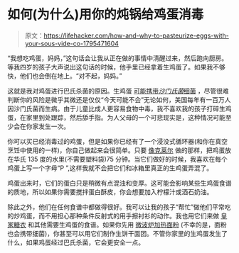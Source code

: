 # 如何(为什么)用你的炖锅给鸡蛋消毒

> 原文：<https://lifehacker.com/how-and-why-to-pasteurize-eggs-with-your-sous-vide-co-1795471604>

“我想吃鸡蛋，妈妈，”这句话会让我从正在做的事情中清醒过来，然后跑向厨房。等我四岁的孩子大声说出这句话的时候，他手里已经拿着生鸡蛋了。如果我不够快，他们也会倒在地上。“对不起，妈妈。”



这就是我对鸡蛋进行巴氏杀菌的原因。生鸡蛋 [可能携带*沙门氏菌*细菌](https://www.cdc.gov/features/salmonellaineggs/) ，尽管很难判断你的风险是微乎其微还是仅仅“今天可能不会”无论如何，美国每年有一百万人因沙门氏菌而生病。由于儿童比成人更容易食物中毒，我不喜欢我的孩子打碎生鸡蛋，在家里到处跟踪，然后舔手指。为人父母的一个可悲现实是，这种情况可能至少会在你家发生一次。

你可以买已经消毒过的鸡蛋，但是如果你已经有了一个浸没式循环器(和你在真空烹饪中使用的一样)，你自己做起来会很简单。只要 [像克莱尔](http://skillet.lifehacker.com/will-it-sous-vide-totally-safe-raw-cookie-dough-1788554680) 做的那样，把鸡蛋放在华氏 135 度的水里(不需要塑料袋)75 分钟。当它们做好的时候，我喜欢在每个鸡蛋上写一个字母“P ”,这样我就不会把它们和冰箱里真正的生鸡蛋弄混了。

鸡蛋出来时，它们的蛋白只是稍微有点混浊和变厚。这可能会影响某些生鸡蛋食谱 的质地，所以如果你需要搅拌蛋白酥皮，你会想要加入柠檬汁或酒石奶油。

除此之外，他们在任何食谱中都做得很好。我可以让我的孩子“帮忙”做他们平常吃的炒鸡蛋，而不用担心那种条件反射式的用手擦衬衫的动作。我也用它们来做 [皇家糖衣](http://lifehacker.com/decorate-cookies-faster-with-border-and-flood-icing-1487356960) 和其他需要生鸡蛋的食谱。如果你先用 [微波炉加热面粉](http://www.howtocakethat.com/how-to-pasteurize-flour.html) (不幸的是，面粉也会携带细菌)，你甚至可以用它们制作生饼干面团。不管你家里的生鸡蛋发生了什么，如果鸡蛋经过巴氏杀菌，它会更安全一点。